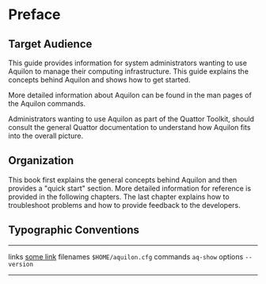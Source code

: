 Preface
=======

## Target Audience

This guide provides information for system administrators wanting to
use Aquilon to manage their computing infrastructure.  This guide
explains the concepts behind Aquilon and shows how to get started.

More detailed information about Aquilon can be found in the man pages
of the Aquilon commands.

Administrators wanting to use Aquilon as part of the Quattor Toolkit,
should consult the general Quattor documentation to understand how
Aquilon fits into the overall picture.


## Organization

This book first explains the general concepts behind Aquilon and then
provides a "quick start" section.  More detailed information for
reference is provided in the following chapters.  The last chapter
explains how to troubleshoot problems and how to provide feedback to
the developers.  


## Typographic Conventions

---------  ---------------------------------------
links      [some link](http://example.org/)
filenames  `$HOME/aquilon.cfg`
commands   `aq-show`
options    `--version`
---------  ---------------------------------------

